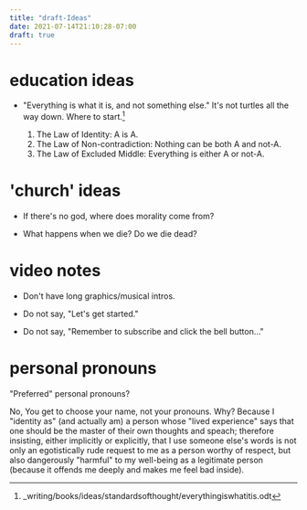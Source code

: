 ```yaml
---
title: "draft-Ideas"
date: 2021-07-14T21:10:28-07:00
draft: true
---
```


# education ideas

* "Everything is what it is, and not something else." It's not
  turtles all the way down. Where to start.[^1]

    1. The Law of Identity: A is A.
    2. The Law of Non-contradiction: Nothing can be both A and not-A.
    3. The Law of Excluded Middle: Everything is either A or not-A.

# 'church' ideas

* If there's no god, where does morality come from?

* What happens when we die? Do we die dead?


# video notes

 * Don't have long graphics/musical intros.

 * Do not say, "Let's get started."

 * Do not say, "Remember to subscribe and click the bell button..."



# personal pronouns

"Preferred" personal pronouns?

No, You get to choose your name, not your pronouns. Why? Because I
"identity as" (and actually am) a person whose "lived experience"
says that one should be the master of their own thoughts and speach;
therefore insisting, either implicitly or explicitly, that I use
someone else's words is not only an egotistically rude request to me
as a person worthy of respect, but also dangerously "harmful" to my
well-being as a legitimate person (because it offends me deeply and
makes me feel bad inside).


[^1]: _writing/books/ideas/standardsofthought/everythingiswhatitis.odt
